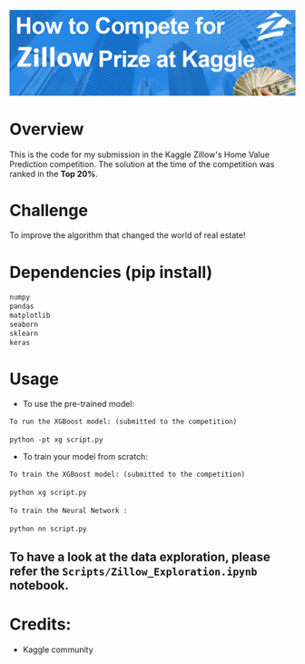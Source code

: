 ![Zillow-Kaggle](https://github.com/ddhaval04/Zillow-Kaggle-Competition/raw/master/images/zillow.jpeg)


# Overview

This is the code for my submission in the Kaggle Zillow's Home Value Prediction competition. The solution at the time of the competition was ranked in the **Top 20%**.

# Challenge

To improve the algorithm that changed the world of real estate!

# Dependencies (pip install)

```
numpy
pandas
matplotlib
seaborn
sklearn
keras
```

# Usage

- To use the pre-trained model:
```
To run the XGBoost model: (submitted to the competition)

python -pt xg script.py
```

- To train your model from scratch:
```
To train the XGBoost model: (submitted to the competition)

python xg script.py

To train the Neural Network :

python nn script.py
```

## To have a look at the data exploration, please refer the `Scripts/Zillow_Exploration.ipynb` notebook.


# Credits:

- Kaggle community